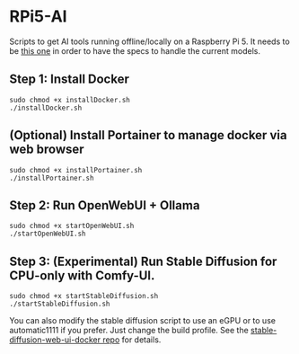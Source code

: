 # RPi5-AI
Scripts to get AI tools running offline/locally on a Raspberry Pi 5. It needs to be [this one](https://amzn.to/41SdJiZ) in order to have the specs to handle the current models.

## Step 1: Install Docker
```
sudo chmod +x installDocker.sh
./installDocker.sh
```

## (Optional) Install Portainer to manage docker via web browser
```
sudo chmod +x installPortainer.sh
./installPortainer.sh
```

## Step 2: Run OpenWebUI + Ollama
```
sudo chmod +x startOpenWebUI.sh
./startOpenWebUI.sh
```

## Step 3: (Experimental) Run Stable Diffusion for CPU-only with Comfy-UI. 
```
sudo chmod +x startStableDiffusion.sh
./startStableDiffusion.sh
```

You can also modify the stable diffusion script to use an eGPU or to use automatic1111 if you prefer. Just change the build profile. See the [stable-diffusion-web-ui-docker repo](https://github.com/AbdBarho/stable-diffusion-webui-docker/wiki/Setup) for details.
